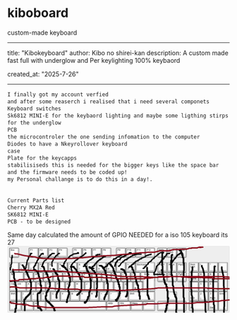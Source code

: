# kiboboard
custom-made keyboard

---
title: "Kibokeyboard"
author: Kibo no shirei-kan
description: A custom made fast full with underglow and Per keylighting 100% keybaord

created_at: "2025-7-26"

---

```July 26: Started the project 
I finally got my account verfied
and after some reaserch i realised that i need several componets 
Keyboard switches
Sk6812 MINI-E for the keybaord lighting and maybe some ligthing stirps for the underglow
PCB
the microcontroler the one sending infomation to the computer
Diodes to have a Nkeyrollover keyboard
case
Plate for the keycapps
stabilisiseds this is needed for the bigger keys like the space bar
and the firmware needs to be coded up! 
my Personal challange is to do this in a day!.


Current Parts list 
Cherry MX2A Red
SK6812 MINI-E
PCB - to be designed 
```
Same day calculated the amount of GPIO NEEDED for a iso 105 keyboard its 27 
![alt text](keyboard-layout-1.png)